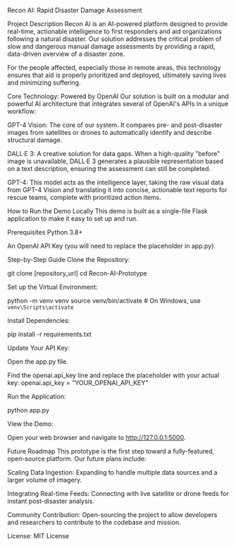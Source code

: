 Recon AI: Rapid Disaster Damage Assessment

Project Description
Recon AI is an AI-powered platform designed to provide real-time, actionable intelligence to first responders and aid organizations following a natural disaster. Our solution addresses the critical problem of slow and dangerous manual damage assessments by providing a rapid, data-driven overview of a disaster zone.

For the people affected, especially those in remote areas, this technology ensures that aid is properly prioritized and deployed, ultimately saving lives and minimizing suffering.

Core Technology: Powered by OpenAI
Our solution is built on a modular and powerful AI architecture that integrates several of OpenAI's APIs in a unique workflow:

GPT-4 Vision: The core of our system. It compares pre- and post-disaster images from satellites or drones to automatically identify and describe structural damage.

DALL·E 3: A creative solution for data gaps. When a high-quality "before" image is unavailable, DALL·E 3 generates a plausible representation based on a text description, ensuring the assessment can still be completed.

GPT-4: This model acts as the intelligence layer, taking the raw visual data from GPT-4 Vision and translating it into concise, actionable text reports for rescue teams, complete with prioritized action items.

How to Run the Demo Locally
This demo is built as a single-file Flask application to make it easy to set up and run.

Prerequisites
Python 3.8+

An OpenAI API Key (you will need to replace the placeholder in app.py).

Step-by-Step Guide
Clone the Repository:

git clone [repository_url]
cd Recon-AI-Prototype

Set up the Virtual Environment:

python -m venv venv
source venv/bin/activate  # On Windows, use `venv\Scripts\activate`

Install Dependencies:

pip install -r requirements.txt

Update Your API Key:

Open the app.py file.

Find the openai.api_key line and replace the placeholder with your actual key: openai.api_key = "YOUR_OPENAI_API_KEY"

Run the Application:

python app.py

View the Demo:

Open your web browser and navigate to http://127.0.0.1:5000.

Future Roadmap
This prototype is the first step toward a fully-featured, open-source platform. Our future plans include:

Scaling Data Ingestion: Expanding to handle multiple data sources and a larger volume of imagery.

Integrating Real-time Feeds: Connecting with live satellite or drone feeds for instant post-disaster analysis.

Community Contribution: Open-sourcing the project to allow developers and researchers to contribute to the codebase and mission.

License: MIT License

